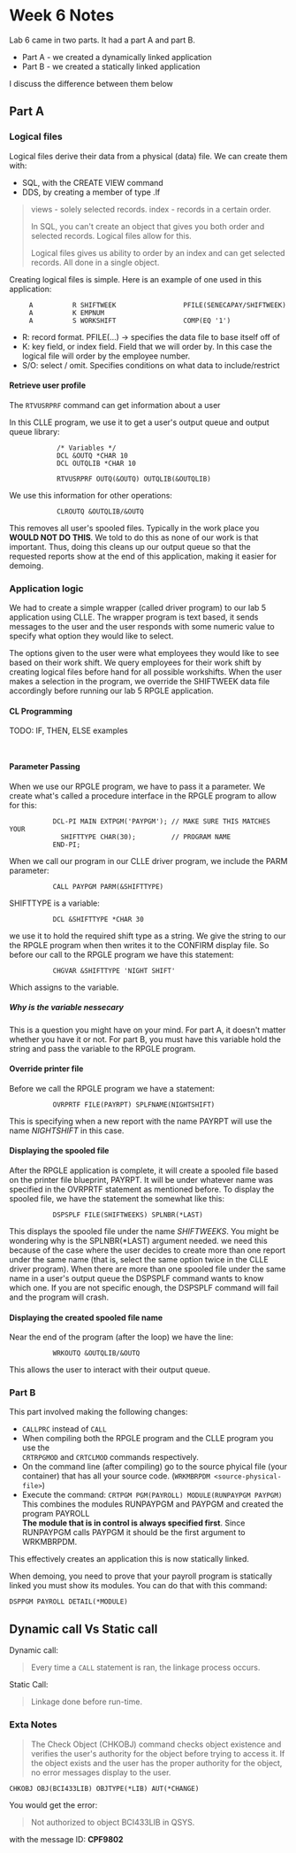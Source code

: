 # Week 6 Notes

Lab 6 came in two parts. It had a part A and part B.

* Part A - we created a dynamically linked application
* Part B - we created a statically linked application

I discuss the difference between them below

## Part A

### Logical files

Logical files derive their data from a physical (data) file. We can create them
with:

* SQL, with the CREATE VIEW command
* DDS, by creating a member of type .lf

> views - solely selected records.
> index - records in a certain order.
>
> In SQL, you can't create an object that gives you both order and selected
> records. Logical files allow for this.
>
> Logical files gives us ability to order by an index and can get selected
> records. All done in a single object.

Creating logical files is simple. Here is an example of one used in this
application:

```RPGLE
     A          R SHIFTWEEK                 PFILE(SENECAPAY/SHIFTWEEK)
     A          K EMPNUM
     A          S WORKSHIFT                 COMP(EQ '1')
```

* R: record format.
  PFILE(...) -> specifies the data file to base itself off of
* K: key field, or index field.
  Field that we will order by. In this case the logical file will order by
  the employee number.
* S/O: select / omit.
  Specifies conditions on what data to include/restrict

#### Retrieve user profile

The ```RTVUSRPRF``` command can get information about a user

In this CLLE program, we use it to get a user's output queue and output queue
library:

```RPGLE
            /* Variables */
            DCL &OUTQ *CHAR 10
            DCL OUTQLIB *CHAR 10

            RTVUSRPRF OUTQ(&OUTQ) OUTQLIB(&OUTQLIB)
```

We use this information for other operations:

```RPGLE
            CLROUTQ &OUTQLIB/&OUTQ
```

This removes all user's spooled files. Typically in the work place you **WOULD
NOT DO THIS**. We told to do this as none of our work is that
important. Thus, doing this cleans up our output queue so that the
requested reports show at the end of this application, making it easier for
demoing.

### Application logic

We had to create a simple wrapper (called driver program) to our lab 5
application using CLLE. The wrapper program is text based, it sends
messages to the user and the user responds with some numeric value to specify
what option they would like to select.

The options given to the user were what employees they would like to see based
on their work shift. We query employees for their work shift by
creating logical files before hand for all possible workshifts. When the user
makes a selection in the program, we override the SHIFTWEEK data file
accordingly before running our lab 5 RPGLE application.

#### CL Programming

TODO: IF, THEN, ELSE examples

```RPGLE
```

```CLLE
```

#### Parameter Passing

When we use our RPGLE program, we have to pass it a parameter. We create what's
called a procedure interface in the RPGLE program to allow for this:

```RPGLE
           DCL-PI MAIN EXTPGM('PAYPGM'); // MAKE SURE THIS MATCHES YOUR
             SHIFTTYPE CHAR(30);         // PROGRAM NAME
           END-PI;
```

When we call our program in our CLLE driver program, we include the PARM
parameter:

```RPGLE
           CALL PAYPGM PARM(&SHIFTTYPE)
```

SHIFTTYPE is a variable:

```RPGLE
           DCL &SHIFTTYPE *CHAR 30
```

we use it to hold the required shift type as a string. We give the string to
our the RPGLE program when then writes it to the CONFIRM display file. So before
our call to the RPGLE program we have this statement:

```RPGLE
           CHGVAR &SHIFTTYPE 'NIGHT SHIFT'
```

Which assigns to the variable.

##### Why is the variable nessecary

This is a question you might have on your mind. For part A, it doesn't matter
whether you have it or not. For part B, you must have this variable hold the
string and pass the variable to the RPGLE program.

#### Override printer file

Before we call the RPGLE program we have a statement:

```RPGLE
           OVRPRTF FILE(PAYRPT) SPLFNAME(NIGHTSHIFT)
```

This is specifying when a new report with the name PAYRPT will use the
name _NIGHTSHIFT_ in this case.

#### Displaying the spooled file

After the RPGLE application is complete, it will create a spooled file based on
the printer file blueprint, PAYRPT. It will be under whatever name was
specified in the OVRPRTF statement as mentioned before. To display the
spooled file, we have the statement the somewhat like this:

```RPGLE
           DSPSPLF FILE(SHIFTWEEKS) SPLNBR(*LAST)
```

This displays the spooled file under the name _SHIFTWEEKS_. You might be
wondering why is the SPLNBR(*LAST) argument needed. we need this because of
the case where the user decides to create more than one report under the same
name (that is, select the same option twice in the CLLE driver program). When
there are more than one spooled file under the same name in a user's output
queue the DSPSPLF command wants to know which one. If you are not specific
enough, the DSPSPLF command will fail and the program will crash.

#### Displaying the created spooled file name

Near the end of the program (after the loop) we have the line:

```RPGLE
           WRKOUTQ &OUTQLIB/&OUTQ
```

This allows the user to interact with their output queue.

### Part B

This part involved making the following changes:

* ```CALLPRC``` instead of ```CALL```
* When compiling both the RPGLE program and the CLLE program you use the  
  ```CRTRPGMOD``` and ```CRTCLMOD``` commands respectively.
* On the command line (after compiling) go to the source phyical file (your  
  container) that has all your source code. (`WRKMBRPDM <source-physical-file>`)
* Execute the command: `CRTPGM PGM(PAYROLL) MODULE(RUNPAYPGM PAYPGM)`
  This combines the modules RUNPAYPGM and PAYPGM and created the program
  PAYROLL  
  **The module that is in control is always specified first**.
  Since RUNPAYPGM calls PAYPGM it should be the first argument to WRKMBRPDM.

This effectively creates an application this is now statically linked.

When demoing, you need to prove that your payroll program is statically linked
you must show its modules. You can do that with this command:

```RPGLE
DSPPGM PAYROLL DETAIL(*MODULE)
```

## Dynamic call Vs Static call

Dynamic call:
> Every time a ```CALL``` statement is ran, the linkage process occurs.

Static Call:
> Linkage done before run-time.

### Exta Notes

> The Check Object (CHKOBJ) command checks object existence and  verifies the
> user's authority for the object before trying to access it.  If the object
> exists and the user has the proper authority for  the object, no error
> messages display to the user.  

```RPGLE
CHKOBJ OBJ(BCI433LIB) OBJTYPE(*LIB) AUT(*CHANGE)
```

You would get the error:
> Not authorized to object BCI433LIB in QSYS.

with the message ID: **CPF9802**

